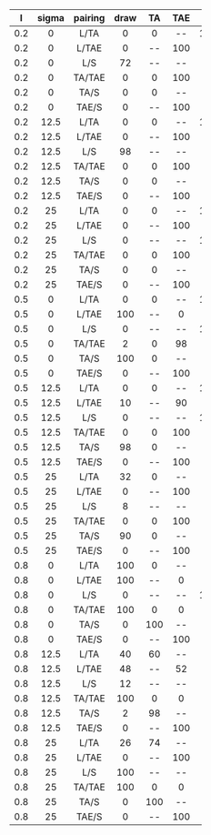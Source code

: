 <table style="width:67%;">
<colgroup>
<col width="5%" />
<col width="11%" />
<col width="13%" />
<col width="9%" />
<col width="6%" />
<col width="8%" />
<col width="5%" />
<col width="5%" />
</colgroup>
<thead>
<tr class="header">
<th align="center">I</th>
<th align="center">sigma</th>
<th align="center">pairing</th>
<th align="center">draw</th>
<th align="center">TA</th>
<th align="center">TAE</th>
<th align="center">L</th>
<th align="center">S</th>
</tr>
</thead>
<tbody>
<tr class="odd">
<td align="center">0.2</td>
<td align="center">0</td>
<td align="center">L/TA</td>
<td align="center">0</td>
<td align="center">0</td>
<td align="center">--</td>
<td align="center">100</td>
<td align="center">--</td>
</tr>
<tr class="even">
<td align="center">0.2</td>
<td align="center">0</td>
<td align="center">L/TAE</td>
<td align="center">0</td>
<td align="center">--</td>
<td align="center">100</td>
<td align="center">0</td>
<td align="center">--</td>
</tr>
<tr class="odd">
<td align="center">0.2</td>
<td align="center">0</td>
<td align="center">L/S</td>
<td align="center">72</td>
<td align="center">--</td>
<td align="center">--</td>
<td align="center">28</td>
<td align="center">0</td>
</tr>
<tr class="even">
<td align="center">0.2</td>
<td align="center">0</td>
<td align="center">TA/TAE</td>
<td align="center">0</td>
<td align="center">0</td>
<td align="center">100</td>
<td align="center">--</td>
<td align="center">--</td>
</tr>
<tr class="odd">
<td align="center">0.2</td>
<td align="center">0</td>
<td align="center">TA/S</td>
<td align="center">0</td>
<td align="center">0</td>
<td align="center">--</td>
<td align="center">--</td>
<td align="center">100</td>
</tr>
<tr class="even">
<td align="center">0.2</td>
<td align="center">0</td>
<td align="center">TAE/S</td>
<td align="center">0</td>
<td align="center">--</td>
<td align="center">100</td>
<td align="center">--</td>
<td align="center">0</td>
</tr>
<tr class="odd">
<td align="center">0.2</td>
<td align="center">12.5</td>
<td align="center">L/TA</td>
<td align="center">0</td>
<td align="center">0</td>
<td align="center">--</td>
<td align="center">100</td>
<td align="center">--</td>
</tr>
<tr class="even">
<td align="center">0.2</td>
<td align="center">12.5</td>
<td align="center">L/TAE</td>
<td align="center">0</td>
<td align="center">--</td>
<td align="center">100</td>
<td align="center">0</td>
<td align="center">--</td>
</tr>
<tr class="odd">
<td align="center">0.2</td>
<td align="center">12.5</td>
<td align="center">L/S</td>
<td align="center">98</td>
<td align="center">--</td>
<td align="center">--</td>
<td align="center">2</td>
<td align="center">0</td>
</tr>
<tr class="even">
<td align="center">0.2</td>
<td align="center">12.5</td>
<td align="center">TA/TAE</td>
<td align="center">0</td>
<td align="center">0</td>
<td align="center">100</td>
<td align="center">--</td>
<td align="center">--</td>
</tr>
<tr class="odd">
<td align="center">0.2</td>
<td align="center">12.5</td>
<td align="center">TA/S</td>
<td align="center">0</td>
<td align="center">0</td>
<td align="center">--</td>
<td align="center">--</td>
<td align="center">100</td>
</tr>
<tr class="even">
<td align="center">0.2</td>
<td align="center">12.5</td>
<td align="center">TAE/S</td>
<td align="center">0</td>
<td align="center">--</td>
<td align="center">100</td>
<td align="center">--</td>
<td align="center">0</td>
</tr>
<tr class="odd">
<td align="center">0.2</td>
<td align="center">25</td>
<td align="center">L/TA</td>
<td align="center">0</td>
<td align="center">0</td>
<td align="center">--</td>
<td align="center">100</td>
<td align="center">--</td>
</tr>
<tr class="even">
<td align="center">0.2</td>
<td align="center">25</td>
<td align="center">L/TAE</td>
<td align="center">0</td>
<td align="center">--</td>
<td align="center">100</td>
<td align="center">0</td>
<td align="center">--</td>
</tr>
<tr class="odd">
<td align="center">0.2</td>
<td align="center">25</td>
<td align="center">L/S</td>
<td align="center">0</td>
<td align="center">--</td>
<td align="center">--</td>
<td align="center">100</td>
<td align="center">0</td>
</tr>
<tr class="even">
<td align="center">0.2</td>
<td align="center">25</td>
<td align="center">TA/TAE</td>
<td align="center">0</td>
<td align="center">0</td>
<td align="center">100</td>
<td align="center">--</td>
<td align="center">--</td>
</tr>
<tr class="odd">
<td align="center">0.2</td>
<td align="center">25</td>
<td align="center">TA/S</td>
<td align="center">0</td>
<td align="center">0</td>
<td align="center">--</td>
<td align="center">--</td>
<td align="center">100</td>
</tr>
<tr class="even">
<td align="center">0.2</td>
<td align="center">25</td>
<td align="center">TAE/S</td>
<td align="center">0</td>
<td align="center">--</td>
<td align="center">100</td>
<td align="center">--</td>
<td align="center">0</td>
</tr>
<tr class="odd">
<td align="center">0.5</td>
<td align="center">0</td>
<td align="center">L/TA</td>
<td align="center">0</td>
<td align="center">0</td>
<td align="center">--</td>
<td align="center">100</td>
<td align="center">--</td>
</tr>
<tr class="even">
<td align="center">0.5</td>
<td align="center">0</td>
<td align="center">L/TAE</td>
<td align="center">100</td>
<td align="center">--</td>
<td align="center">0</td>
<td align="center">0</td>
<td align="center">--</td>
</tr>
<tr class="odd">
<td align="center">0.5</td>
<td align="center">0</td>
<td align="center">L/S</td>
<td align="center">0</td>
<td align="center">--</td>
<td align="center">--</td>
<td align="center">100</td>
<td align="center">0</td>
</tr>
<tr class="even">
<td align="center">0.5</td>
<td align="center">0</td>
<td align="center">TA/TAE</td>
<td align="center">2</td>
<td align="center">0</td>
<td align="center">98</td>
<td align="center">--</td>
<td align="center">--</td>
</tr>
<tr class="odd">
<td align="center">0.5</td>
<td align="center">0</td>
<td align="center">TA/S</td>
<td align="center">100</td>
<td align="center">0</td>
<td align="center">--</td>
<td align="center">--</td>
<td align="center">0</td>
</tr>
<tr class="even">
<td align="center">0.5</td>
<td align="center">0</td>
<td align="center">TAE/S</td>
<td align="center">0</td>
<td align="center">--</td>
<td align="center">100</td>
<td align="center">--</td>
<td align="center">0</td>
</tr>
<tr class="odd">
<td align="center">0.5</td>
<td align="center">12.5</td>
<td align="center">L/TA</td>
<td align="center">0</td>
<td align="center">0</td>
<td align="center">--</td>
<td align="center">100</td>
<td align="center">--</td>
</tr>
<tr class="even">
<td align="center">0.5</td>
<td align="center">12.5</td>
<td align="center">L/TAE</td>
<td align="center">10</td>
<td align="center">--</td>
<td align="center">90</td>
<td align="center">0</td>
<td align="center">--</td>
</tr>
<tr class="odd">
<td align="center">0.5</td>
<td align="center">12.5</td>
<td align="center">L/S</td>
<td align="center">0</td>
<td align="center">--</td>
<td align="center">--</td>
<td align="center">100</td>
<td align="center">0</td>
</tr>
<tr class="even">
<td align="center">0.5</td>
<td align="center">12.5</td>
<td align="center">TA/TAE</td>
<td align="center">0</td>
<td align="center">0</td>
<td align="center">100</td>
<td align="center">--</td>
<td align="center">--</td>
</tr>
<tr class="odd">
<td align="center">0.5</td>
<td align="center">12.5</td>
<td align="center">TA/S</td>
<td align="center">98</td>
<td align="center">0</td>
<td align="center">--</td>
<td align="center">--</td>
<td align="center">2</td>
</tr>
<tr class="even">
<td align="center">0.5</td>
<td align="center">12.5</td>
<td align="center">TAE/S</td>
<td align="center">0</td>
<td align="center">--</td>
<td align="center">100</td>
<td align="center">--</td>
<td align="center">0</td>
</tr>
<tr class="odd">
<td align="center">0.5</td>
<td align="center">25</td>
<td align="center">L/TA</td>
<td align="center">32</td>
<td align="center">0</td>
<td align="center">--</td>
<td align="center">68</td>
<td align="center">--</td>
</tr>
<tr class="even">
<td align="center">0.5</td>
<td align="center">25</td>
<td align="center">L/TAE</td>
<td align="center">0</td>
<td align="center">--</td>
<td align="center">100</td>
<td align="center">0</td>
<td align="center">--</td>
</tr>
<tr class="odd">
<td align="center">0.5</td>
<td align="center">25</td>
<td align="center">L/S</td>
<td align="center">8</td>
<td align="center">--</td>
<td align="center">--</td>
<td align="center">92</td>
<td align="center">0</td>
</tr>
<tr class="even">
<td align="center">0.5</td>
<td align="center">25</td>
<td align="center">TA/TAE</td>
<td align="center">0</td>
<td align="center">0</td>
<td align="center">100</td>
<td align="center">--</td>
<td align="center">--</td>
</tr>
<tr class="odd">
<td align="center">0.5</td>
<td align="center">25</td>
<td align="center">TA/S</td>
<td align="center">90</td>
<td align="center">0</td>
<td align="center">--</td>
<td align="center">--</td>
<td align="center">10</td>
</tr>
<tr class="even">
<td align="center">0.5</td>
<td align="center">25</td>
<td align="center">TAE/S</td>
<td align="center">0</td>
<td align="center">--</td>
<td align="center">100</td>
<td align="center">--</td>
<td align="center">0</td>
</tr>
<tr class="odd">
<td align="center">0.8</td>
<td align="center">0</td>
<td align="center">L/TA</td>
<td align="center">100</td>
<td align="center">0</td>
<td align="center">--</td>
<td align="center">0</td>
<td align="center">--</td>
</tr>
<tr class="even">
<td align="center">0.8</td>
<td align="center">0</td>
<td align="center">L/TAE</td>
<td align="center">100</td>
<td align="center">--</td>
<td align="center">0</td>
<td align="center">0</td>
<td align="center">--</td>
</tr>
<tr class="odd">
<td align="center">0.8</td>
<td align="center">0</td>
<td align="center">L/S</td>
<td align="center">0</td>
<td align="center">--</td>
<td align="center">--</td>
<td align="center">100</td>
<td align="center">0</td>
</tr>
<tr class="even">
<td align="center">0.8</td>
<td align="center">0</td>
<td align="center">TA/TAE</td>
<td align="center">100</td>
<td align="center">0</td>
<td align="center">0</td>
<td align="center">--</td>
<td align="center">--</td>
</tr>
<tr class="odd">
<td align="center">0.8</td>
<td align="center">0</td>
<td align="center">TA/S</td>
<td align="center">0</td>
<td align="center">100</td>
<td align="center">--</td>
<td align="center">--</td>
<td align="center">0</td>
</tr>
<tr class="even">
<td align="center">0.8</td>
<td align="center">0</td>
<td align="center">TAE/S</td>
<td align="center">0</td>
<td align="center">--</td>
<td align="center">100</td>
<td align="center">--</td>
<td align="center">0</td>
</tr>
<tr class="odd">
<td align="center">0.8</td>
<td align="center">12.5</td>
<td align="center">L/TA</td>
<td align="center">40</td>
<td align="center">60</td>
<td align="center">--</td>
<td align="center">0</td>
<td align="center">--</td>
</tr>
<tr class="even">
<td align="center">0.8</td>
<td align="center">12.5</td>
<td align="center">L/TAE</td>
<td align="center">48</td>
<td align="center">--</td>
<td align="center">52</td>
<td align="center">0</td>
<td align="center">--</td>
</tr>
<tr class="odd">
<td align="center">0.8</td>
<td align="center">12.5</td>
<td align="center">L/S</td>
<td align="center">12</td>
<td align="center">--</td>
<td align="center">--</td>
<td align="center">88</td>
<td align="center">0</td>
</tr>
<tr class="even">
<td align="center">0.8</td>
<td align="center">12.5</td>
<td align="center">TA/TAE</td>
<td align="center">100</td>
<td align="center">0</td>
<td align="center">0</td>
<td align="center">--</td>
<td align="center">--</td>
</tr>
<tr class="odd">
<td align="center">0.8</td>
<td align="center">12.5</td>
<td align="center">TA/S</td>
<td align="center">2</td>
<td align="center">98</td>
<td align="center">--</td>
<td align="center">--</td>
<td align="center">0</td>
</tr>
<tr class="even">
<td align="center">0.8</td>
<td align="center">12.5</td>
<td align="center">TAE/S</td>
<td align="center">0</td>
<td align="center">--</td>
<td align="center">100</td>
<td align="center">--</td>
<td align="center">0</td>
</tr>
<tr class="odd">
<td align="center">0.8</td>
<td align="center">25</td>
<td align="center">L/TA</td>
<td align="center">26</td>
<td align="center">74</td>
<td align="center">--</td>
<td align="center">0</td>
<td align="center">--</td>
</tr>
<tr class="even">
<td align="center">0.8</td>
<td align="center">25</td>
<td align="center">L/TAE</td>
<td align="center">0</td>
<td align="center">--</td>
<td align="center">100</td>
<td align="center">0</td>
<td align="center">--</td>
</tr>
<tr class="odd">
<td align="center">0.8</td>
<td align="center">25</td>
<td align="center">L/S</td>
<td align="center">100</td>
<td align="center">--</td>
<td align="center">--</td>
<td align="center">0</td>
<td align="center">0</td>
</tr>
<tr class="even">
<td align="center">0.8</td>
<td align="center">25</td>
<td align="center">TA/TAE</td>
<td align="center">100</td>
<td align="center">0</td>
<td align="center">0</td>
<td align="center">--</td>
<td align="center">--</td>
</tr>
<tr class="odd">
<td align="center">0.8</td>
<td align="center">25</td>
<td align="center">TA/S</td>
<td align="center">0</td>
<td align="center">100</td>
<td align="center">--</td>
<td align="center">--</td>
<td align="center">0</td>
</tr>
<tr class="even">
<td align="center">0.8</td>
<td align="center">25</td>
<td align="center">TAE/S</td>
<td align="center">0</td>
<td align="center">--</td>
<td align="center">100</td>
<td align="center">--</td>
<td align="center">0</td>
</tr>
</tbody>
</table>
